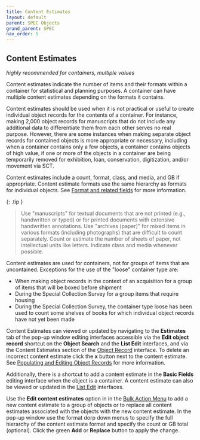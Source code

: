 ```yaml
---
title: Content Estimates
layout: default
parent: SPEC Objects
grand_parent: SPEC
nav_order: 5
---
```


## Content Estimates
*highly recommended for containers, multiple values*

Content estimates indicate the number of items and their formats within a container for statistical and planning purposes. A container can have multiple content estimates depending on the formats it contains.

Content estimates should be used when it is not practical or useful to create individual object records for the contents of a container. For instance, making 2,000 object records for manuscripts that do not include any additional data to differentiate them from each other serves no real purpose. However, there are some instances when making separate object records for contained objects is more appropriate or necessary, including when a container contains only a few objects, a container contains objects of high value, if one or more of the objects in a container are being temporarily removed for exhibition, loan, conservation, digitization, and/or movement via SCT.

Content estimates include a count, format, class, and media, and GB if appropriate. Content estimate formats use the same hierarchy as formats for individual objects. See [Format and related fields](https://nypl.github.io/pres-docs/spec/specObjectsFormatEtc.html) for more information.

{: .tip }
> Use "manuscripts" for textual documents that are not printed (e.g., handwritten or typed) or for printed documents with extensive handwritten annotations. Use "archives (paper)" for mixed items in various formats (including photographs) that are difficult to count separately. Count or estimate the number of sheets of paper, not intellectual units like letters. Indicate class and media whenever possible.

Content estimates are used for containers, not for groups of items that are uncontained. Exceptions for the use of the "loose" container type are:
- When making object records in the context of an acquisition for a group of items that will be boxed before shipment
- During the Special Collection Survey for a group items that require housing
- During the Special Collection Survey, the container type loose has been used to count some shelves of books for which individual object records have not yet been made

Content Estimates can viewed or updated by navigating to the **Estimates** tab of the pop-up window editing interfaces accessible via the **Edit object record** shortcut on the **Object Search** and the **List Edit** interfaces, and via the Content Estimates section of the [Object Record](https://nypl.github.io/pres-docs/spec/specObjectsObjectRecord.html) interface. To delete an incorrect content estimate click the **x** button next to the content estimate. See [Populating and Editing Object Records](https://nypl.github.io/pres-docs/spec/specObjects.html#populating-and-editing-object-records) for more information.

Additionally, there is a shortcut to add a content estimate in the **Basic Fields** editing interface when the object is a container. A content estimate can also be viewed or updated in the [List Edit](https://nypl.github.io/pres-docs/spec/specObjectsListEdit.html) interfaces. 

Use the **Edit content estimates** option in in the [Bulk Action Menu](https://nypl.github.io/pres-docs/spec/specObjectsBulkActionMenu.html) to add a new content estimate to a group of objects or to replace all content estimates associated with the objects with the new content estimate. In the pop-up window use the format dorp down menus to specify the full hierarchy of the content estimate format and specify the count or GB total (optional). Click the green **Add** or **Replace** button to apply the change.